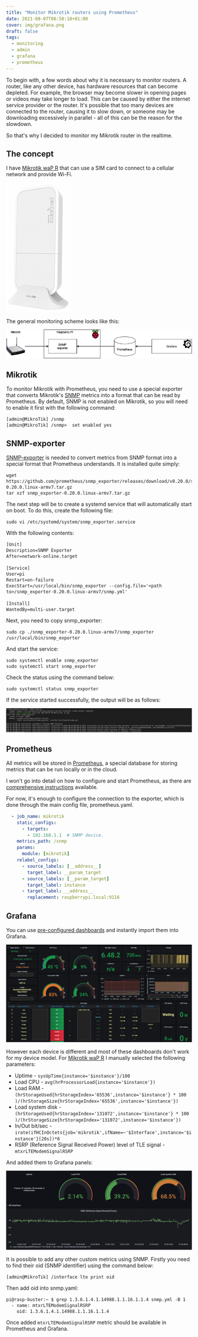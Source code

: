 ```yaml
---
title: "Monitor Mikrotik routers using Prometheus"
date: 2021-08-07T06:50:18+01:00
cover: img/grafana.png
draft: false
tags:
  - monitoring
  - admin
  - grafana
  - prometheus
---
```

To begin with, a few words about why it is necessary to monitor routers. A router, like any other device, has hardware resources that can become depleted. For example, the browser may become slower in opening pages or videos may take longer to load. This can be caused by either the internet service provider or the router. It's possible that too many devices are connected to the router, causing it to slow down, or someone may be downloading excessively in parallel - all of this can be the reason for the slowdown.

So that's why I decided to monitor my Mikrotik router in the realtime.

## The concept

I have [Mikrotik waP R](https://mikrotik.com/product/RBwAPR-2nD) that can use a SIM card to connect to a cellular network and provide Wi-Fi.

![mikrotik_wap_r](img/mikrotik_wap_r.jpg)

The general monitoring scheme looks like this:

![](img/schema.png)

## Mikrotik

To monitor Mikrotik with Prometheus, you need to use a special exporter that converts Mikrotik's [SNMP](https://ru.wikipedia.org/wiki/SNMP) metrics into a format that can be read by Prometheus. By default, SNMP is not enabled on Mikrotik, so you will need to enable it first with the following command:

```
[admin@MikroTik] /snmp
[admin@MikroTik] /snmp>  set enabled yes
```

## SNMP-exporter

[SNMP-exporter](https://github.com/prometheus/snmp_exporter) is needed to convert metrics from SNMP format into a special format that Prometheus understands. It is installed quite simply:

```
wget https://github.com/prometheus/snmp_exporter/releases/download/v0.20.0/snmp_exporter-0.20.0.linux-armv7.tar.gz
tar xzf snmp_exporter-0.20.0.linux-armv7.tar.gz
```

The next step will be to create a systemd service that will automatically start on boot. To do this, create the following file:

```
sudo vi /etc/systemd/system/snmp_exporter.service
```

With the following contents:

```
[Unit]
Description=SNMP Exporter
After=network-online.target

[Service]
User=pi
Restart=on-failure
ExecStart=/usr/local/bin/snmp_exporter --config.file='<path to>/snmp_exporter-0.20.0.linux-armv7/snmp.yml'

[Install]
WantedBy=multi-user.target
```

Next, you need to copy snmp_exporter:

```
sudo cp ./snmp_exporter-0.20.0.linux-armv7/snmp_exporter /usr/local/bin/snmp_exporter
```

And start the service:

```
sudo systemctl enable snmp_exporter
sudo systemctl start snmp_exporter
```

Check the status using the command below:

```
sudo systemctl status snmp_exporter
```

If the service started successfully, the output will be as follows:

![](img/snmp_exporter.png)


## Prometheus

All metrics will be stored in [Prometheus](https://prometheus.io), a special database for storing metrics that can be run locally or in the cloud.

I won't go into detail on how to configure and start Prometheus, as there are [comprehensive instructions](https://prometheus.io/docs/prometheus/latest/getting_started/) available.

For now, it's enough to configure the connection to the exporter, which is done through the main config file, prometheus.yaml.

```yaml
  - job_name: mikrotik
    static_configs:
      - targets:
        - 192.168.1.1  # SNMP device.
    metrics_path: /snmp
    params:
      module: [mikrotik]
    relabel_configs:
      - source_labels: [__address__]
        target_label: __param_target
      - source_labels: [__param_target]
        target_label: instance
      - target_label: __address__
        replacement: raspberrypi.local:9116
```

## Grafana

You can use [pre-configured dashboards](https://grafana.com/grafana/dashboards/14420) and instantly import them into Grafana.

![](img/image.png)

However each device is different and most of these dashboards don't work for my device model. For [Mikrotik waP R](https://mikrotik.com/product/RBwAPR-2nD) I manually selected the following parameters:

 * Uptime - ```sysUpTime{instance='$instance'}/100```
 * Load CPU - ```avg(hrProcessorLoad{instance='$instance'})```
 * Load RAM - ```(hrStorageUsed{hrStorageIndex='65536',instance='$instance'} * 100 )/(hrStorageSize{hrStorageIndex='65536',instance='$instance'})```
 * Load system disk - ```(hrStorageUsed{hrStorageIndex='131072',instance='$instance'} * 100 )/(hrStorageSize{hrStorageIndex='131072',instance='$instance'})```
 * In/Out bit/sec - ```irate(ifHCInOctets{job='mikrotik',ifName=~'$Interface',instance='$instance'}[20s])*8```
 * RSRP (Reference Signal Received Power) level of TLE signal - ```mtxrLTEModemSignalRSRP```
 
And added them to Grafana panels:

![](img/grafana.png)

It is possible to add any other custom metrics using SNMP. Firstly you need to find their oid (SNMP identifier) using the command below:

```
[admin@MikroTik] /interface lte print oid
```

Then add oid into snmp.yaml:

```
pi@rasp-buster:~ $ grep 1.3.6.1.4.1.14988.1.1.16.1.1.4 snmp.yml -B 1
  - name: mtxrLTEModemSignalRSRP
    oid: 1.3.6.1.4.1.14988.1.1.16.1.1.4
```

Once added ```mtxrLTEModemSignalRSRP``` metric should be available in Prometheus and Grafana.
